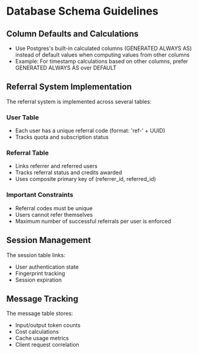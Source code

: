 # Database Schema Guidelines

## Column Defaults and Calculations

- Use Postgres's built-in calculated columns (GENERATED ALWAYS AS) instead of default values when computing values from other columns
- Example: For timestamp calculations based on other columns, prefer GENERATED ALWAYS AS over DEFAULT

## Referral System Implementation

The referral system is implemented across several tables:

### User Table
- Each user has a unique referral code (format: 'ref-' + UUID)
- Tracks quota and subscription status

### Referral Table
- Links referrer and referred users
- Tracks referral status and credits awarded
- Uses composite primary key of (referrer_id, referred_id)

### Important Constraints
- Referral codes must be unique
- Users cannot refer themselves
- Maximum number of successful referrals per user is enforced

## Session Management

The session table links:
- User authentication state
- Fingerprint tracking
- Session expiration

## Message Tracking

The message table stores:
- Input/output token counts
- Cost calculations
- Cache usage metrics
- Client request correlation

